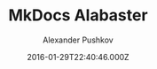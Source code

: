---
title: MkDocs Alabaster
github: 'https://github.com/notpushkin/mkdocs-alabaster'
demo: 'https://mkdocs-alabaster.ale.sh/'
author: Alexander Pushkov
ssg:
  - MkDocs
cms:
  - No Cms
date: 2016-01-29T22:40:46.000Z
github_branch: master
description: Alabaster port for MkDocs
stale: false
---